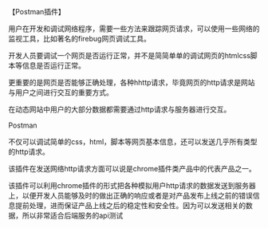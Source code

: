 【Postman插件】

用户在开发和调试网络程序，需要一些方法来跟踪网页请求，可以使用一些网络的监视工具，比如著名的firebug网页调试工具。



开发人员要调试一个网页是否运行正常，并不是简简单单的调试网页的htmlcss脚本等信息是否运行正常。

更重要的是网页是否能够正确处理，各种hhttp请求，毕竟网页的http请求是网站与用户之间进行交互的重要方式。

在动态网站中用户的大部分数据都需要通过http请求与服务器进行交互。



Postman

不仅可以调试简单的css，html，脚本等网页基本信息，还可以发送几乎所有类型的http请求。

该插件在发送网络http请求方面可以说是chrome插件类产品中的代表产品之一。

该插件可以利用chrome插件的形式把各种模拟用户http请求的数据发送到服务器上，以便开发人员能够及时的做出正确的响应或者是对产品发布上线之前的错误信息提前处理，进而保证产品上线之后的稳定性和安全性。因为可以发送相关的数据，所以非常适合后端服务的api测试

